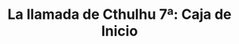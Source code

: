 ---
collection: rolLudoteca
title: 'La llamada de Cthulhu 7ª: Caja de Inicio'
image: th-2315734114.jpeg
editorial: 'Edge Entertainment'
editorial_ref: 'ESCTH00ES'
isbn:
type: 'Guía de Inicio'
web:
format: 'Caja'
system: 'La llamada de Cthulhu 7ª'
created_at: '2023-10-06T18:38:35+00:00'
---